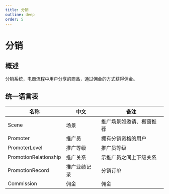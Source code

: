 ```yaml
---
title: 分销
outline: deep
order: 5
---
```


# 分销

## 概述

分销系统，电商流程中用户分享的商品，通过佣金的方式获得佣金。

## 统一语言表

| 名称                    | 中文     | 备注           |
|-----------------------|--------|--------------|
| Scene                 | 场景     | 推广场景如邀请、橱窗推荐 |
| Promoter              | 推广员    | 拥有分销资格的用户    |
| PromoterLevel         | 推广等级   | 推广员等级        |
| PromotionRelationship | 推广关系   | 示推广员之间上下级关系  |
| PromotionRecord       | 推广业绩记录 | 分销订单         |
| Commission            | 佣金     | 佣金           |


